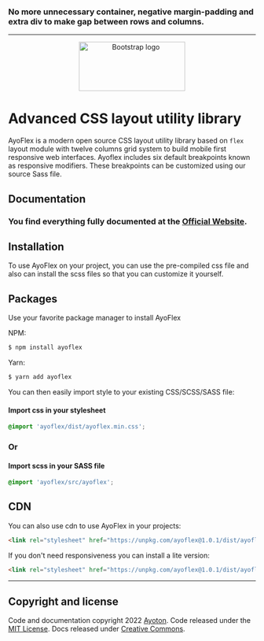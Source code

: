 ### No more unnecessary container, negative margin-padding and extra div to make gap between rows and columns.

---

<p align="center">
  <a href="https://ayoflex.ayolib.com/">
    <img src="https://ayoflex.ayolib.com/ayoflex.png" alt="Bootstrap logo" width="216" height="100">
  </a>
</p>

# Advanced CSS layout utility library

AyoFlex is a modern open source CSS layout utility library based on `flex` layout module with twelve columns grid system to build mobile first responsive web interfaces. Ayoflex includes six default breakpoints known as responsive modifiers. These breakpoints can be customized using our source Sass file.

## Documentation


### You find everything fully documented at the [Official Website](https://ayoflex.ayolib.com).


## Installation

To use AyoFlex on your project, you can use the pre-compiled css file and also can install the scss files so that you can customize it yourself.


## Packages

Use your favorite package manager to install AyoFlex

NPM:
```bash
$ npm install ayoflex
```

Yarn:
```bash
$ yarn add ayoflex
```

You can then easily import style to your existing CSS/SCSS/SASS file:

#### Import css in your stylesheet
```css
@import 'ayoflex/dist/ayoflex.min.css';
```

### Or

#### Import scss in your SASS file
```scss
@import 'ayoflex/src/ayoflex';
```

## CDN

You can also use cdn to use AyoFlex in your projects:

```html
<link rel="stylesheet" href="https://unpkg.com/ayoflex@1.0.1/dist/ayoflex.min.css">
```

If you don't need responsiveness you can install a lite version:
```html
<link rel="stylesheet" href="https://unpkg.com/ayoflex@1.0.1/dist/ayoflex-no-responsive.min.css">
```
---

## Copyright and license

Code and documentation copyright 2022 [Ayoton](https://ayoton.com). Code released under the [MIT License](https://github.com/ayoton/ayoflex/blob/main/LICENSE). Docs released under [Creative Commons](https://creativecommons.org/licenses/by/3.0/).
